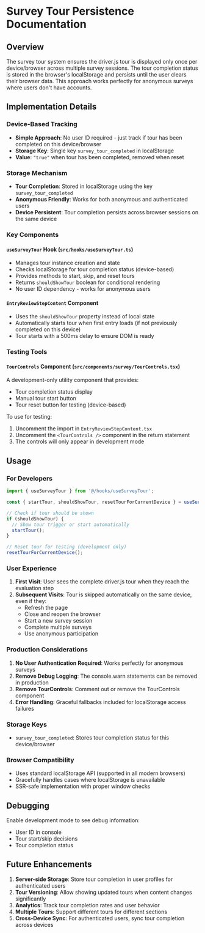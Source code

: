 # Survey Tour Persistence Documentation

## Overview

The survey tour system ensures the driver.js tour is displayed only once per device/browser across multiple survey sessions. The tour completion status is stored in the browser's localStorage and persists until the user clears their browser data. This approach works perfectly for anonymous surveys where users don't have accounts.

## Implementation Details

### Device-Based Tracking

- **Simple Approach**: No user ID required - just track if tour has been completed on this device/browser
- **Storage Key**: Single key `survey_tour_completed` in localStorage
- **Value**: `"true"` when tour has been completed, removed when reset

### Storage Mechanism

- **Tour Completion**: Stored in localStorage using the key `survey_tour_completed`
- **Anonymous Friendly**: Works for both anonymous and authenticated users
- **Device Persistent**: Tour completion persists across browser sessions on the same device

### Key Components

#### `useSurveyTour` Hook (`src/hooks/useSurveyTour.ts`)

- Manages tour instance creation and state
- Checks localStorage for tour completion status (device-based)
- Provides methods to start, skip, and reset tours
- Returns `shouldShowTour` boolean for conditional rendering
- No user ID dependency - works for anonymous users

#### `EntryReviewStepContent` Component

- Uses the `shouldShowTour` property instead of local state
- Automatically starts tour when first entry loads (if not previously completed on this device)
- Tour starts with a 500ms delay to ensure DOM is ready

### Testing Tools

#### `TourControls` Component (`src/components/survey/TourControls.tsx`)

A development-only utility component that provides:

- Tour completion status display
- Manual tour start button
- Tour reset button for testing (device-based)

To use for testing:

1. Uncomment the import in `EntryReviewStepContent.tsx`
2. Uncomment the `<TourControls />` component in the return statement
3. The controls will only appear in development mode

## Usage

### For Developers

```typescript
import { useSurveyTour } from '@/hooks/useSurveyTour';

const { startTour, shouldShowTour, resetTourForCurrentDevice } = useSurveyTour();

// Check if tour should be shown
if (shouldShowTour) {
  // Show tour trigger or start automatically
  startTour();
}

// Reset tour for testing (development only)
resetTourForCurrentDevice();
```

### User Experience

1. **First Visit**: User sees the complete driver.js tour when they reach the evaluation step
2. **Subsequent Visits**: Tour is skipped automatically on the same device, even if they:
   - Refresh the page
   - Close and reopen the browser
   - Start a new survey session
   - Complete multiple surveys
   - Use anonymous participation

### Production Considerations

1. **No User Authentication Required**: Works perfectly for anonymous surveys
2. **Remove Debug Logging**: The console.warn statements can be removed in production
3. **Remove TourControls**: Comment out or remove the TourControls component
4. **Error Handling**: Graceful fallbacks included for localStorage access failures

### Storage Keys

- `survey_tour_completed`: Stores tour completion status for this device/browser

### Browser Compatibility

- Uses standard localStorage API (supported in all modern browsers)
- Gracefully handles cases where localStorage is unavailable
- SSR-safe implementation with proper window checks

## Debugging

Enable development mode to see debug information:

- User ID in console
- Tour start/skip decisions
- Tour completion status

## Future Enhancements

1. **Server-side Storage**: Store tour completion in user profiles for authenticated users
2. **Tour Versioning**: Allow showing updated tours when content changes significantly
3. **Analytics**: Track tour completion rates and user behavior
4. **Multiple Tours**: Support different tours for different sections
5. **Cross-Device Sync**: For authenticated users, sync tour completion across devices
